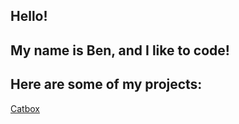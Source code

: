 ## Hello!

## My name is Ben, and I like to code!

## Here are some of my projects:

[Catbox](boxit379.github.io/catbox)
